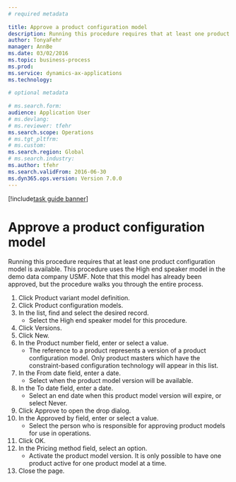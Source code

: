 ```yaml
--- 
# required metadata 
 
title: Approve a product configuration model
description: Running this procedure requires that at least one product configuration model is available. 
author: TonyaFehr 
manager: AnnBe 
ms.date: 03/02/2016
ms.topic: business-process 
ms.prod:  
ms.service: dynamics-ax-applications 
ms.technology:  
 
# optional metadata 
 
# ms.search.form:   
audience: Application User 
# ms.devlang:  
# ms.reviewer: tfehr 
ms.search.scope: Operations 
# ms.tgt_pltfrm:  
# ms.custom:  
ms.search.region: Global
# ms.search.industry: 
ms.author: tfehr 
ms.search.validFrom: 2016-06-30 
ms.dyn365.ops.version: Version 7.0.0 
---
```


[!include[task guide banner](../../includes/task-guide-banner.md)]

# Approve a product configuration model

Running this procedure requires that at least one product configuration model is available. This procedure uses the High end speaker model in the demo data company USMF. Note that this model has already been approved, but the procedure walks you through the entire process.

1. Click Product variant model definition.
2. Click Product configuration models.
3. In the list, find and select the desired record.
    * Select the High end speaker model for this procedure.  
4. Click Versions.
5. Click New.
6. In the Product number field, enter or select a value.
    * The reference to a product represents a version of a product configuration model. Only product masters which have the constraint-based configuration technology will appear in this list.  
7. In the From date field, enter a date.
    * Select when the product model version will be available.  
8. In the To date field, enter a date.
    * Select an end date when this product model version will expire, or select Never.  
9. Click Approve to open the drop dialog.
10. In the Approved by field, enter or select a value.
    * Select the person who is responsible for approving product models for use in operations.  
11. Click OK.
12. In the Pricing method field, select an option.
    * Activate the product model version. It is only possible to have one product active for one product model at a time.  
13. Close the page.

